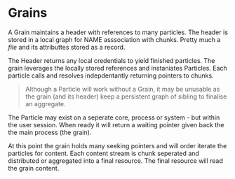 # Grains

A Grain maintains a header with references to many particles. The header is stored in a local graph for NAME asssociation with chunks. Pretty much a _file_ and its attributtes stored as a record.

The Header returns any local credentials to yield finished particles. The grain leverages the locally stored references and instaniates Particles. Each particle calls and resolves indepdentantly returning pointers to chunks.

> Although a Particle will work without a Grain, it may be unusable as the grain (and its header) keep a persistent graph of sibling to finalise an aggregate.

The Particle may exist on a seperate core, process or system - but within the user session. When ready it will return a waiting pointer given back the the main process (the grain).

At this point the grain holds many seeking pointers and will order iterate the particles for content. Each content stream is chunk seperated and distributed or aggregated into a final resource. The final resource will read the grain content.


